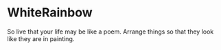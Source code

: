 # WhiteRainbow
So live that your life may be like a poem. Arrange things so that they look like they are in painting.
